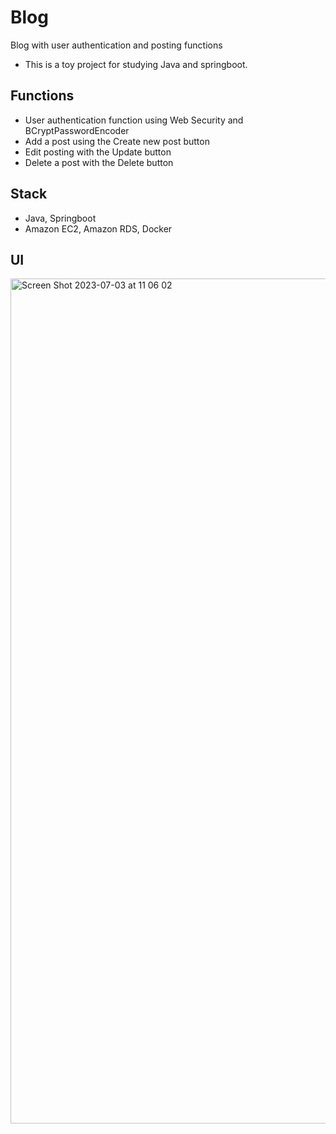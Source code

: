 # Blog

Blog with user authentication and posting functions
- This is a toy project for studying Java and springboot.

## Functions
- User authentication function using Web Security and BCryptPasswordEncoder
- Add a post using the Create new post button
- Edit posting with the Update button
- Delete a post with the Delete button





## Stack

- Java, Springboot
- Amazon EC2, Amazon RDS, Docker



## UI
<img width="1352" alt="Screen Shot 2023-07-03 at 11 06 02" src="https://github.com/iankimdev/blog-spring-boot/assets/120093816/1fc03df2-8478-4acb-a863-4b51ede2e0cb">
